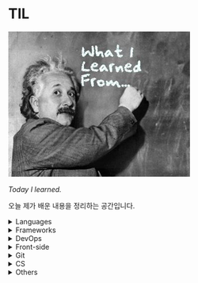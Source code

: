 # TIL

![](image.jpg)

*Today I learned.*

오늘 제가 배운 내용을 정리하는 공간입니다.

<details>
  <summary>Languages</summary>
  <ul>
    <li>
      <details>
      <summary><a href="languages/java.md">Java</a></summary>
        <ul>
          <li><a href="languages/java.md#fature">Java의 특징</a></li>
          <li><a href="languages/java.md#philosophy">Java의 철학</a></li>
          <li><a href="languages/java.md#run-java-cli">IDE없이 컴파일, 실행하기</a></li>
          <li><a href="languages/java.md#wrapper-class">Wrapper Class</a></li>
          <li><a href="languages/java.md#date">Date</a></li>
          <li><a href="languages/java.md#javadoc">JavaDoc</a></li>
          <li><a href="languages/java.md#math">Math</a></li>
          <li><a href="languages/java.md#length">length, length(), size()</a></li>
          <li><a href="languages/java.md#equals">==과 equals()</a></li>
          <li><a href="languages/java.md#touppercase">문자열 변환 함수</a></li>
          <li><a href="languages/java.md#lombok">Lombok</a></li>
          <li><a href="languages/java.md#javabean">JavaBean</a></li>
        </ul>
      </details>
    </li>
    <li>
      <details>
      <summary><a href="languages/python.md">Python</a></summary>
        <ul>
          <li><a href="languages/python.md#feature">파이썬의 특징</a></li>
          <li><a href="languages/python.md#interpretor">인터프리터 언어</a></li>
          <li><a href="languages/python.md#indent">인덴트</a></li>
        </ul>
      </details>
    </li>
    <li>
      <details>
      <summary><a href="languages/sql.md">SQL (oracle)</a></summary>
        <ul>
          <li><a href="languages/sql.md#overview">데이터베이스 개요</a></li>
          <li><a href="languages/sql.md#proscons">데이터베이스의 장단점</a></li>
          <ul>
            <li><a href="languages/sql.md#pros">장점</a></li>
            <li><a href="languages/sql.md#cons">단점</a></li>
          </ul>
          <li><a href="languages/sql.md#term">데이터베이스 관련 용어</a></li>
          <ul>
            <li><a href="languages/sql.md#ddl">DDL</a></li>
            <li><a href="languages/sql.md#dml">DML</a></li>
            <li><a href="languages/sql.md#dcl">DCL</a></li>
            <li><a href="languages/sql.md#dbms">DBMS</a></li>
            <li><a href="languages/sql.md#rdbms">RDBMS</a></li>
          </ul>
          <li><a href="languages/sql.md#show-all-tables">오라클에서 전체 테이블 조회하기</a></li>
          <li><a href="languages/sql.md#create-account">오라클 DB 계정 생성하고 전환하기</a></li>
          <li><a href="languages/sql.md#drop-account">오라클 DB 계정 삭제하기</a></li>
          <li><a href="languages/sql.md#create-table">테이블 생성하기</a></li>
          <li><a href="languages/sql.md#desc">데이터 구조 조회하기 (DESC)</a></li>
          <li><a href="languages/sql.md#insert-into-table">데이터 삽입하기</a></li>
          <li><a href="languages/sql.md#drop-table">테이블 삭제하기</a></li>
          <li><a href="languages/sql.md#show-all-columns">테이블 전체 컬럼 조회</a></li>
          <li><a href="languages/sql.md#show-specific-columns">선택적 데이터 조회</a></li>
          <li><a href="languages/sql.md#show-columns-while-condition">조건에 따른 데이터 조회</a></li>
          <li><a href="languages/sql.md#select-order">정렬하여 조회하기 (이름순으로 조회시, 동명이면 생일순)</a></li>
          <li><a href="languages/sql.md#limit">데이터 출력 수 결정하기 (LIMIT)</a></li>
          <li><a href="languages/sql.md#distinct">중복제거 조회 (DISTINCT)</a></li>
          <li><a href="languages/sql.md#sql-math">연산처리</a></li>
        </ul>
      </details>
    </li>
  </ul>
</details>
<details>
  <summary>Frameworks</summary>
  <ul>
    <li>
      <details>
      <summary><a href="https://github.com/youngjinmo/TIL/tree/master/frameworks/spring-framework">Spring Framework</a></summary>
      	<ul>
    			<li>
          	<details>
          		<summary><a href="frameworks/spring-framework/spring-boot.md">Spring Boot</a></summary>
              <ul>
                <li><a href="frameworks/spring-framework/spring-boot.md#feature">Spring Boot 특징</a></li>
                <li><a href="frameworks/spring-framework/spring-boot.md#config">Spring Boot auto-configuration</a></li>
                <li><a href="frameworks/spring-framework/spring-boot.md#error">에러페이지 핸들링</a></li>
              </ul>
            </details>
          </li>
          <li>
          	<details>
          		<summary><a href="frameworks/spring-framework/spring-security.md">Spring Security</a></summary>
              <ul>
                <li><a href="frameworks/spring-framework/spring-security.md#oatuh2">OAuth2</a></li>
              </ul>
            </details>
          </li>
  		</ul>
      </details>
    </li>
    <li>
    	<details>
      <summary><a href="frameworks/jpa.md">JPA</a></summary>
      	<ul>
      		<li><a href="frameworks/jpa.md#hibernate">Hibernate</a></li>
      	</ul>
    	</details>
    </li>
    <li>
      <details>
        <summary><a href="frameworks/django.md">Django</a></summary>
        <ul>
          <li><a href="frameworks/django.md#mtv">MTV</a></li>
          <li><a href="frameworks/django.md#virtualenv">virtualenv</a></li>
          <li><a href="frameworks/django.md#start-django">Django 실행환경 구성하기</a></li>
          <li><a href="frameworks/django.md#startproject">start project</a></li>
          <li><a href="frameworks/django.md#migrate">데이터베이스 마이그레이션</a></li>
          <li><a href="frameworks/django.md#runserver">서버 실행하기</a></li>
        </ul>
      </details>
    </li>
  </ul>
</details>
<details>
  <summary>DevOps</summary>
  <ul>
    <li>
      <details>
        <summary><a href="DevOps/Linux.md">Linux</a></summary>
        <ul>
          <li>
            <details>
              <summary><a href="DevOps/Linux.md#commands">명령어</a></summary>
              <ul>
                <li><a href="DevOps/Linux.md#shell-kernel">Shell과 Kernel</a></li>
                <li><a href="DevOps/Linux.md#uname-m">비트(32/64) 확인</a></li>
                <li><a href="DevOps/Linux.md#find">find</a></li>
                <li><a href="DevOps/Linux.md#symboliclink">Symbolic Link</a></li>
                <li><a href="DevOps/Linux.md#grep">grep</a></li>
                <li><a href="DevOps/Linux.md#save-output">터미널 결과 출력 저장</a></li>
                <li><a href="DevOps/Linux.md#combine-commands">복수의 명령어 동시실행</a></li>
                <li><a href="DevOps/Linux.md#caffeinate">슬립모드 진입방지 (caffeinate)</a></li>
                <li><a href="DevOps/Linux.md#ubuntu-reboot">시스템 재부팅</a></li>
                <li><a href="DevOps/Linux.md#change-localtime">서버시간 변경하기</a></li>
                <li><a href="DevOps/Linux.md#setup-utf8">UTF-8 인코딩설정</a></li>
                <li><a href="DevOps/Linux.md#hostname">호스트네임 변경하기</a></li>
                <li><a href="DevOps/Linux.md#wget">wget으로 파일다운로드</a></li>
                <li><a href="DevOps/Linux.md#adduser">계정 생성하기</a></li>
                <li><a href="DevOps/Linux.md#password">우분투 패스워드 설정하기</a></li>
              </ul>
            </details>
          </li>
          <li>
            <details>
              <summary><a href="DevOps/Linux.md#vim">Vim</a></summary>
              <ul>
                <li><a href="DevOps/Linux.md#vi-input">입력 명령어</a></li>
            		<li><a href="DevOps/Linux.md#vi-move">이동 명령어</a></li>
      					<li><a href="DevOps/Linux.md#vi-filestatus">파일 상태 명령어</a></li>
								<li><a href="DevOps/Linux.md#vimrc">IDE처럼 사용을 위한 Vim 셋팅하기</a></li>
                <li><a href="DevOps/Linux.md#vim-v">한 글자/한 줄씩 드래그 하기</a></li>
              </ul>
            </details>
          </li>
          <li>
            <details>
              <summary><a href="DevOps/Linux.md#apt-get">패키지 관리툴 (apt-get)</a></summary>
              <ul>
                <li><a href="DevOps/Linux.md#difference-between-update-upgrade">update와 upgrade의 차이</a></li>
                <li><a href="DevOps/Linux.md#install-remove">apt-get 패키지 설치/삭제하기</a></li>
                <li><a href="DevOps/Linux.md#install-java">Java 설치하기</a></li>
                <li><a href="DevOps/Linux.md#alternative">Java 버전 변경하기</a></li>
                <li><a href="DevOps/Linux.md#build-java">Java 빌드</a></li>
                <li><a href="DevOps/Linux.md#which">ubuntu에서 java 설치 경로 찾기</a></li>
              </ul>
            </details>
          </li>
        </ul>
      </details>
    </li>
    <li>
      <details>
        <summary><a href="DevOps/Docker.md">Docker</a></summary>
        <ul>
          <li><a href="DevOps/Docker.md#intro">도커?</a></li>
          <li><a href="DevOps/Docker.md#installation">도커 설치</a></li>
          <li><a href="DevOps/Docker.md#create-image">이미지 설치하기</a></li>
          <li><a href="DevOps/Docker.md#rename-image">이미지 이름 변경</a></li>
          <li><a href="DevOps/Docker.md#create-container">컨테이너 생성하기</a></li>
          <li><a href="DevOps/Docker.md#hostname">호스트네임 지정하기</a></li>
          <li><a href="DevOps/Docker.md#control-container">컨테이너 시작/중단하기</a></li>
          <li><a href="DevOps/Docker.md#images">도커 이미지 조회하기</a></li>
          <li><a href="DevOps/Docker.md#ps">도커 컨테이너 조회하기</a></li>
          <li><a href="DevOps/Docker.md#exec-imageid-bash">bash모드로 컨테이너 진입</a></li>
          <li><a href="DevOps/Docker.md#change-container">컨테이너 이름 변경</a></li>
          <li><a href="DevOps/Docker.md#rm-container">컨테이너 삭제</a></li>
          <li><a href="DevOps/Docker.md#rmi-image">이미지 삭제</a></li>
        </ul>
      </details>
    </li>
    <li>
      <details>
        <summary><a href="DevOps/AWS.md">AWS</a></summary>
        <ul>
          <li><a href="DevOps/AWS.md#region">Region과 Availability zone</a></li>
          <li><a href="DevOps/AWS.md#ec2">EC2 인스턴스의 기능</a></li>
          <li><a href="DevOps/AWS.md#entering-ec2">터미널로 EC2 인스턴스 접속</a></li>
          <li><a href="DevOps/AWS.md#locale-ko-utf8">EC2 locale 설정</a></li>
          <li><a href="DevOps/AWS.md#install-jdk-ec2">EC2 인스턴스(Ubuntu)에 JDK 설치하기</a></li>
          <li><a href="DevOps/AWS.md#awscli">awscli 설치하기</a></li>
          <li><a href="DevOps/AWS.md#start-apache2">Apache2 웹서버 실행</a></li>
          <li><a href="DevOps/AWS.md#autoload-pem">키페어(.pem) 자동으로 읽어오기</a></li>
          <li><a href="DevOps/AWS.md#install-jdk-aws">Amazon Linux에 Java 설치하기</a></li>
          <li><a href="DevOps/AWS.md#install-maven">Amazon Linux에 메이븐 설치하기</a></li>
          <li><a href="DevOps/AWS.md#java-jar">Java 프로그램 실행하기 (jar파일 실행)</a></li>
        </ul>
      </details>
    </li>
  </ul>
</details>
<details>
  <summary>Front-side</summary>
  <ul>
    <li>
      <details>
        <summary><a href="front-side/template-engines.md">Template Engines</a></summary>
        <ul>
          <li><a href="front-side/template-engines.md#mustache">Mustache</a></li>
        </ul>
      </details>
    </li>
    <li>
      <details>
        <summary><a href="front-side/html.md">HTML</a></summary>
        <ul>
          <li><a href="front-side/html.md#datails">details</a></li>
        </ul>
      </details>
    </li>
    <li>
      <details>
        <summary><a href="front-side/CSS.md">CSS</a></summary>
        <ul>
          <li><a href="front-side/CSS.md#word-break">word-break</a></li>
          <li><a href="front-side/CSS.md#apply-style-to-multiple-ids">복수의 id에 CSS 적용</a></li>
          <li><a href="front-side/CSS.md#margin-and-padding">margin과 padding 차이</a></li>
          <li><a href="front-side/CSS.md##luminosity">이미지 흑백 전환 효과주기</a></li>
        </ul>
      </details>
    </li>
  </ul>
</details>
<details>
      <summary>Git</summary>
      <ul>
        <li><a href="vcs/Git.md#staging-commit">Staging과 Commit</a></li>
        <li><a href="vcs/Git.md#add-p">파일단위 아닌 변경사항 단위로 커밋하기</a></li>
        <li><a href="vcs/Git.md#restore">Unstaging</a></li>
        <li><a href="vcs/Git.md#log-decorate">git log 그래프로 보기</a></li>
        <li><a href="vcs/Git.md#create-branch">브랜치 생성하기</a></li>
        <li><a href="vcs/Git.md#move-branch">브랜치 이동하기</a></li>
        <li><a href="vcs/Git.md#delete-branch">브랜치 삭제하기</a></li>
        <li><a href="vcs/Git.md#delete-origin-branch">원격 저장소 브랜치 삭제하기</a></li>
        <li><a href="vcs/Git.md#change-branch-name">브랜치 이름 변경하기</a></li>
        <li><a href="vcs/Git.md#rebase-merged">커밋 합치기 with rebase</a></li>
        <li><a href="vcs/Git.md#rebase-change-sequence">커밋 순서 바꾸기 with rebase</a></li>
        <li><a href="vcs/Git.md#rebase-change-commit-m">커밋메세지 변경하기 with rebase</a></li>
        <li><a href="vcs/Git.md#commit-amend">최신 커밋 메세지 변경하기</a></li>
        <li><a href="vcs/Git.md#move-to-commit">커밋 이동하기</a></li>
        <li><a href="vcs/Git.md#set-url">원격 저장소 변경하기</a></li>
        <li><a href="vcs/Git.md#fork">Fork</a></li>
        <li><a href="vcs/Git.md#pr">PR</a></li>
        <li><a href="vcs/Git.md#gitignore">.gitignore</a></li>
        <li><a href="vcs/Git.md#config">git config 설정</a></li>
        <li><a href="vcs/Git.md#credential">Github Credential 저장</a></li>
        <li><a href="vcs/Git.md#add-ssh">Github에 SSH 등록하기</a></li>
        <li><a href="vcs/Git.md#license">레파지토리 라이센스</a></li>
      </ul>
      </details>
<details>
  <summary>CS</summary>
  <ul>
    <li>
      <details>
        <summary><a href="CS/network/HTTP.md">HTTP</a></summary>
        <ul>
          <li><a href="CS/network/HTTP.md#get-post">GET/POST</a></li>
          <li><a href="CS/network/HTTP.md#uri-url">URI와 URL</a></li>
        </ul>
      </details>
    </li>
  </ul>
</details>
<details>
  <summary>Others</summary>
  <ul>
    <li>
      <details>
      <summary><a href="Others/reg.md">정규표현식</a></summary>
      <ul>
        <li><a href="Others/reg.md#digit-single">숫자 대표문자 (한 글자만)</a></li>
        <li><a href="Others/reg.md#word-single">글자 대표문자 (한 글자만)</a></li>
        <li><a href="Others/reg.md#multiple">문자 여러개</a></li>
        <li><a href="Others/reg.md#atleast-one">0개 이상</a></li>
        <li><a href="Others/reg.md#isExist">x가 있을수도 있고, 없을 수도 있고</a></li>
        <li><a href="Others/reg.md#isExist-multiple">x 또는 y가 있을수도 있고, 없을 수도 있고</a></li>
        <li><a href="Others/reg.md#select-word-by-specific-number">특정 글자 수의 문자만 조회</a></li>
        <li><a href="Others/reg.md#select-word-by-numbers">글자 수 조건 추가하여 문자 조회</a></li>
        <li><a href="Others/reg.md#select-specific-word">특정 문자만 조회</a></li>
        <li><a href="Others/reg.md#select-all-small-alphabets">소문자 알파벳 전체를 조회하기</a></li>
        <li><a href="Others/reg.md#select-korean">한글단어 조회</a></li>
        <li><a href="Others/reg.md#select-other-words">기타 대표문자</a></li>
        <li><a href="Others/reg.md#regbylanguages">언어별 정규표현식</a></li>
      </ul>
      </details>
    </li>
    <li>
      <details>
      <summary><a href="Others/Errors.md">Errors</a></summary>
      <ul>
        <li><a href="Others/Errors.md#reimport-gradle">Gradle이 정상적으로 작동하지 않을때</a></li>
      </ul>
      </details>
    </li>
    <li>
      <details>
      <summary><a href="Others/mac.md">MacOS</a></summary>
      <ul>
        <li><a href="Others/mac.md#homebrew">Homebrew</a></li>
        <li><a href="Others/mac.md#package-tree">tree 패키지</a></li>
        <li><a href="Others/mac.md#commandlinetools">Xcode 대신 Command Line Tools 사용하기</a></li>
        <li><a href="Others/mac.md#xcrun-error">xcrun error</a></li>
      </ul>
      </details>
    </li>
    <li>
      <details>
      <summary><a href="Others/pi.md">Raspberry Pi</a></summary>
      <ul>
        <li><a href="Others/pi.md#enable-ssh">SSH 활성화</a></li>
        <li><a href="Others/pi.md#ssh-mac">맥에서 라즈베리파이 SSH 접속</a></li>
        <li><a href="Others/pi.md#install-docker">도커 설치</a></li>
      </ul>
      </details>
    </li>
  </ul>
</details>




<br>

